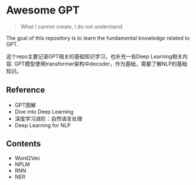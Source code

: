 # Awesome GPT

> What I cannot create, I do not understand

The goal of this repository is to learn the fundamental knowledge related to GPT.

这个repo主要记录GPT相关的基础知识学习，也补充一些Deep Learning相关内容.
GPT模型使用transformer架构中decoder，作为基础，需要了解NLP的基础知识。



## Reference

- GPT图解
- Dive into Deep Learning
- 深度学习进阶：自然语言处理
- Deep Learning for NLP

## Contents

- Word2Vec
- NPLM
- RNN
- NER
